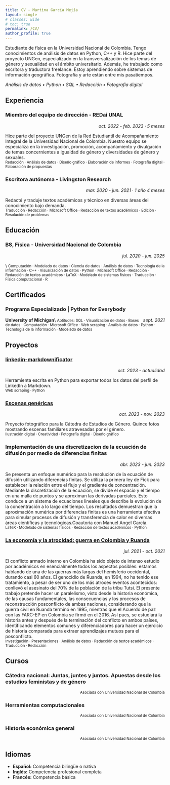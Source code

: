 ```yaml
---
title: CV - Martina García Mejía
layout: single
# classes: wide
# toc: true
permalink: /CV/
author_profile: true
---
```

Estudiante de física en la Universidad Nacional de Colombia. Tengo conocimientos de análisis de datos en Python, C++ y R. Hice parte del proyecto UNGen, especializado en la transversalización de los temas de género y sexualidad en el ámbito universitario. Además, he trabajado como escritora y traductora freelance. Estoy aprendiendo sobre sistemas de información geográfica. Fotografía y arte están entre mis pasatiempos.

*Análisis de datos • Python • SQL • Redacción • Fotografía digital*


## Experiencia
<h3>Miembro del equipo de dirección - REDai UNAL</h3>
<p align="right"><i>oct. 2022 - feb. 2023 · 5 meses</i></p>

Hice parte del proyecto UNGen de la Red Estudiantil de Acompañamiento Integral de la Universidad Nacional de Colombia. Nuestro equipo se especializa en la investigación, promoción, acompañamiento y divulgación de temas concernientes a igualdad de género y diversidades de género y sexuales.\
<small>Redacción · Análisis de datos · Diseño gráfico · Elaboración de informes · Fotografía digital · Elaboración de propuestas</small>

<h3>Escritora autónoma - Livingston Research</h3>
<p align="right"><i>mar. 2020 - jun. 2021 · 1 año 4 meses</i></p>

Redacté y traduje textos académicos y técnico en diversas áreas del conocimiento bajo demanda.\
<small>Traducción · Redacción · Microsoft Office · Redacción de textos académicos · Edición · Resolución de problemas</small>


## Educación
<h3>BS, Física - Universidad Nacional de Colombia</h3>
<p align="right"><i>jul. 2020 - jun. 2025</i></p>\
<small>Computación · Modelado de datos · Ciencia de datos · Análisis de datos · Tecnología de la información · C++ · Visualización de datos · Python · Microsoft Office · Redacción · Redacción de textos académicos · LaTeX · Modelado de sistemas físicos · Traducción · Física computacional · R</small>


## Certificados
### Programa Especializado | Python for Everybody
<p> <span style="float:left;"><b>University of Michigan</b></span> <span style="float:right;"><i>sept. 2021</i></span> </p>\
<small>Aptitudes: SQL · Visualización de datos · Bases de datos · Computación · Microsoft Office · Web scraping · Análisis de datos · Python · Tecnología de la información · Modelado de datos</small>


## Proyectos
### [linkedin-markdownificator](/portfolio/linkedin-markdownificator/)
<p align="right"><i>oct. 2023 - actualidad</i></p>

Herramienta escrita en Python para exportar todos los datos del perfil de LinkedIn a Markdown.\
<small>Web scraping · Python</small>

### [Escenas genéricas](https://www.behance.net/gallery/185544357/Escenas-genricas)
<p align="right"><i>oct. 2023 - nov. 2023</i></p>

Proyecto fotográfico para la Cátedra de Estudios de Género. Quince fotos mostrando escenas familiares atravesadas por el género.\
<small>Ilustración digital · Creatividad · Fotografía digital · Diseño gráfico</small>

### Implementación de una discretizacion de la ecuación de difusión por medio de diferencias finitas
<p align="right"><i>abr. 2023 - jun. 2023</i></p>

Se presenta un enfoque numérico para la resolución de la ecuación de difusión utilizando diferencias finitas. Se utiliza la primera ley de Fick para establecer la relación entre el flujo y el gradiente de concentración. Mediante la discretización de la ecuación, se divide el espacio y el tiempo en una malla de puntos y se aproximan las derivadas parciales. Esto conduce a un sistema de ecuaciones lineales que describe la evolución de la concentración a lo largo del tiempo. Los resultados demuestran que la aproximación numérica por diferencias finitas es una herramienta efectiva para simular procesos de difusión y transferencia de calor en diversas áreas científicas y tecnológicas.Coautoría con Manuel Angel García.\
<small>LaTeX · Modelado de sistemas físicos · Redacción de textos académicos · Python</small>

### [La economía y la atrocidad: guerra en Colombia y Ruanda](/blog/economia-y-atrocidad/)
<p align="right"><i>jul. 2021 - oct. 2021</i></p>

El conflicto armado interno en Colombia ha sido objeto de intenso estudio por académicos en esencialmente todos los aspectos posibles: estamos hablando de una de las guerras más largas del hemisferio occidental, durando casi 60 años. El genocidio de Ruanda, en 1994, no ha tenido ese tratamiento, a pesar de ser uno de los más atroces eventos acontecidos: conllevó el asesinato del 70% de la población de la tribu Tutsi. El presente trabajo pretende hacer un paralelismo, visto desde la historia económica, de las causas fundamentales, las consecuencias y los procesos de reconstrucción posconflicto de ambas naciones, considerando que la guerra civil en Ruanda terminó en 1995, mientras que el Acuerdo de paz con las FARC-EP en Colombia se firmó en el 2016. Así pues, se estudiará la historia antes y después de la terminación del conflicto en ambos países, identificando elementos comunes y diferenciadores para hacer un ejercicio de historia comparada para extraer aprendizajes mutuos para el posconflicto.\
<small>Investigación · Presentaciones · Análisis de datos · Redacción de textos académicos · Traducción · Redacción</small>


## Cursos

### Cátedra nacional: Juntas, juntes y juntos. Apuestas desde los estudios feministas y de género
<p align="right"><small>Asociada con Universidad Nacional de Colombia</small></p>

### Herramientas computacionales
<p align="right"><small>Asociada con Universidad Nacional de Colombia</small></p>

### Historia económica general
<p align="right"><small>Asociada con Universidad Nacional de Colombia</small></p>


## Idiomas
- **Español:** Competencia bilingüe o nativa
- **Inglés:** Competencia profesional completa
- **Francés:** Competencia básica
